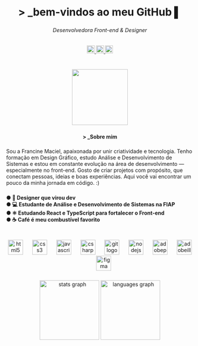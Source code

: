 <h1 align="center">> _bem-vindos ao meu GitHub ▌</h1>

###

<h6 align="center">Desenvolvedora Front-end & Designer</h6>

###

<div align="center">
  <a href="https://www.linkedin.com/in/francinemaciel/" target="_blank">
    <img src="https://img.shields.io/static/v1?message=LinkedIn&logo=linkedin&label=&color=0077B5&logoColor=white&labelColor=&style=flat" height="21" alt="linkedin logo"  />
  </a>
  <a href="https://www.behance.net/francinemaciel" target="_blank">
    <img src="https://img.shields.io/static/v1?message=Behance&logo=behance&label=&color=1769ff&logoColor=white&labelColor=&style=flat" height="21" alt="behance logo"  />
  </a>
  <a href="mailto:francine_sa@hotmail.com" target="_blank">
    <img src="https://img.shields.io/static/v1?message=Outlook&logo=microsoft-outlook&label=&color=0078D4&logoColor=white&labelColor=&style=flat" height="21" alt="microsoft-outlook logo"  />
  </a>
</div>

###

<br clear="both">

<div align="center">
  <img height="150" src="https://media.giphy.com/media/6iDUdBn2TnyYFobIej/giphy.gif?cid=ecf05e47b7xugcx94do8qq1x1qompgs3w6yyr04pxyfdelfk&ep=v1_gifs_search&rid=giphy.gif&ct=g"  />
</div>

###

<h4 align="center">> _Sobre mim</h4>

###

<p align="left">Sou a Francine Maciel, apaixonada por unir criatividade e tecnologia. Tenho formação em Design Gráfico, estudo Análise e Desenvolvimento de Sistemas e estou em constante evolução na área de desenvolvimento — especialmente no front-end. Gosto de criar projetos com propósito, que conectam pessoas, ideias e boas experiências. Aqui você vai encontrar um pouco da minha jornada em código. :)</p>

###

<h4 align="left">● 🎨 Designer que virou dev  <br>● 💻 Estudante de Análise e Desenvolvimento de Sistemas na FIAP  <br>● ⚛️ Estudando React e TypeScript para fortalecer o Front-end<br>● ☕ Café é meu combustível favorito</h4>

###

<br clear="both">

<div align="center">
  <img src="https://skillicons.dev/icons?i=html" height="40" alt="html5 logo"  />
  <img width="17" />
  <img src="https://skillicons.dev/icons?i=css" height="40" alt="css3 logo"  />
  <img width="17" />
  <img src="https://skillicons.dev/icons?i=js" height="40" alt="javascript logo"  />
  <img width="17" />
  <img src="https://skillicons.dev/icons?i=cs" height="40" alt="csharp logo"  />
  <img width="17" />
  <img src="https://skillicons.dev/icons?i=git" height="40" alt="git logo"  />
  <img width="17" />
  <img src="https://skillicons.dev/icons?i=nodejs" height="40" alt="nodejs logo"  />
  <img width="17" />
  <img src="https://skillicons.dev/icons?i=ps" height="40" alt="adobephotoshop logo"  />
  <img width="17" />
  <img src="https://skillicons.dev/icons?i=ai" height="40" alt="adobeillustrator logo"  />
  <img width="17" />
  <img src="https://skillicons.dev/icons?i=figma" height="40" alt="figma logo"  />
</div>

###

<div align="center">
  <img src="https://github-readme-stats.vercel.app/api?username=Francinemaaciel&hide_title=false&hide_rank=false&show_icons=true&include_all_commits=true&count_private=true&disable_animations=false&theme=vue-dark&locale=pt-br&hide_border=true&order=1&custom_title=Estat%C3%ADsticas" height="160" alt="stats graph"  />
  <img src="https://github-readme-stats.vercel.app/api/top-langs?username=Francinemaaciel&locale=pt-br&hide_title=false&layout=compact&card_width=320&langs_count=5&theme=vue-dark&hide_border=true&order=2&custom_title=Linguagens" height="160" alt="languages graph"  />
</div>

###
